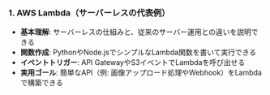 ### 1. AWS Lambda（サーバーレスの代表例）

* **基本理解**: サーバーレスの仕組みと、従来のサーバー運用との違いを説明できる
* **関数作成**: PythonやNode.jsでシンプルなLambda関数を書いて実行できる
* **イベントトリガー**: API GatewayやS3イベントでLambdaを呼び出せる
* **実用ゴール**: 簡単なAPI（例: 画像アップロード処理やWebhook）をLambdaで構築できる
